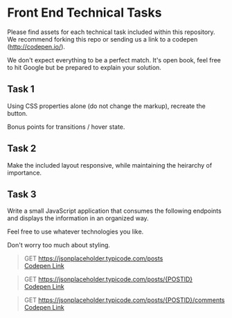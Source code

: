 # Front End Technical Tasks

Please find assets for each technical task included within this repository. We recommend forking this repo or sending us a link to a codepen (http://codepen.io/).

We don't expect everything to be a perfect match. It's open book, feel free to hit Google but be prepared to explain your solution.

## Task 1

Using CSS properties alone (do not change the markup), recreate the button.

Bonus points for transitions / hover state.

## Task 2

Make the included layout responsive, while maintaining the heirarchy of importance.

## Task 3

Write a small JavaScript application that consumes the following endpoints and displays the information in an organized way.

Feel free to use whatever technologies you like.

Don't worry too much about styling.

>GET https://jsonplaceholder.typicode.com/posts  
[Codepen Link](https://codepen.io/joshharrington/pen/paoPVK)

>GET https://jsonplaceholder.typicode.com/posts/{POSTID}  
[Codepen Link](https://codepen.io/joshharrington/pen/rJNGqP)

>GET https://jsonplaceholder.typicode.com/posts/{POSTID}/comments  
[Codepen Link](https://codepen.io/joshharrington/pen/qxBjjq)
